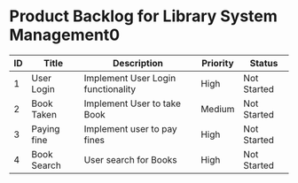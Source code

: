 # Product Backlog for Library System Management0
| ID  | Title              | Description                                                    | Priority | Status      |
| --- | ------------------ | -------------------------------------------------------------- | -------- | ----------- |
| 1   | User Login         | Implement User Login functionality                             | High     | Not Started |
| 2   | Book Taken         | Implement User to take Book                                    | Medium   | Not Started |
| 3   | Paying fine        | Implement user to pay fines                                    | High     | Not Started |
| 4   | Book Search        | User search for Books                                          | High     | Not Started |

